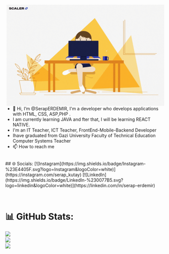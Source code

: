 <img align="right" alt="GIF" src="giphy.gif" width="500" height="320" />

- 👋 Hi, I’m @SerapERDEMIR, I'm a developer who develops applications with HTML, CSS, ASP,PHP .
- I am currently learning JAVA and fter that, I will be learning REACT NATIVE.
- I'm an IT Teacher, ICT Teacher, FrontEnd-Mobile-Backend Developer 
- Ihave graduated from Gazi University Faculty of Technical Education Computer Systems Teacher
- 📫 How to reach me
<br />
## 🌐 Socials:
[![Instagram](https://img.shields.io/badge/Instagram-%23E4405F.svg?logo=Instagram&logoColor=white)](https://instagram.com/serap_kutay) [![LinkedIn](https://img.shields.io/badge/LinkedIn-%230077B5.svg?logo=linkedin&logoColor=white)](https://linkedin.com/in/serap-erdemir) 

[instagram]: https://www.instagram.com/serap_kutay
[linkedin]: https://www.linkedin.com/in/serap-erdemir/
[gmail]: mailto:serap.kutay.44@gmail.com
<br />

# 📊 GitHub Stats:
![](https://github-readme-stats.vercel.app/api?username=serapERDEMIR&theme=default&hide_border=false&include_all_commits=false&count_private=false)<br/>
![](https://github-readme-streak-stats.herokuapp.com/?user=serapERDEMIR&theme=default&hide_border=false)<br/>
![](https://github-readme-stats.vercel.app/api/top-langs/?username=serapERDEMIR&theme=default&hide_border=false&include_all_commits=false&count_private=false&layout=compact)




